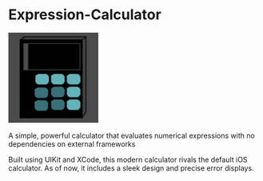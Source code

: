 # Expression-Calculator

![alt text](https://github.com/rkrishn7/Expression-Calculator/blob/master/Calculator_Icon_180.png)

A simple, powerful calculator that evaluates numerical expressions with no dependencies on external frameworks

Built using UIKit and XCode, this modern calculator rivals the default iOS calculator. 
As of now, it includes a sleek design and precise error displays.
